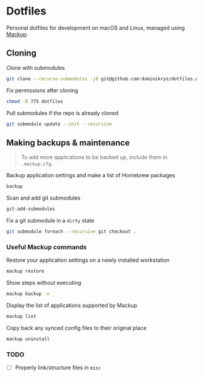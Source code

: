 # Dotfiles

Personal dotfiles for development on macOS and Linux, managed using [Mackup](https://github.com/lra/mackup).

## Cloning

Clone with submodules

```bash
git clone --recurse-submodules -j8 git@github.com:dominikrys/dotfiles.git
```

Fix permissions after cloning

```bash
chmod -R 775 dotfiles
```

Pull submodules if the repo is already cloned

```bash
git submodule update --init --recursive
```

## Making backups & maintenance

> To add more applications to be backed up, include them in `.mackup.cfg`.

Backup application settings and make a list of Homebrew packages

```bash
backup
```

Scan and add git submodules

```bash
git-add-submodules
```

Fix a git submodule in a `dirty` state

```bash
git submodule foreach --recursive git checkout .
```

### Useful Mackup commands

Restore your application settings on a newly installed workstation

```bash
mackup restore
```

Show steps without executing

```bash
mackup backup -n
```

Display the list of applications supported by Mackup

```bash
mackup list
```

Copy back any synced config files to their original place

```bash
mackup uninstall
```

### TODO

- [ ] Properly link/structure files in `misc`
